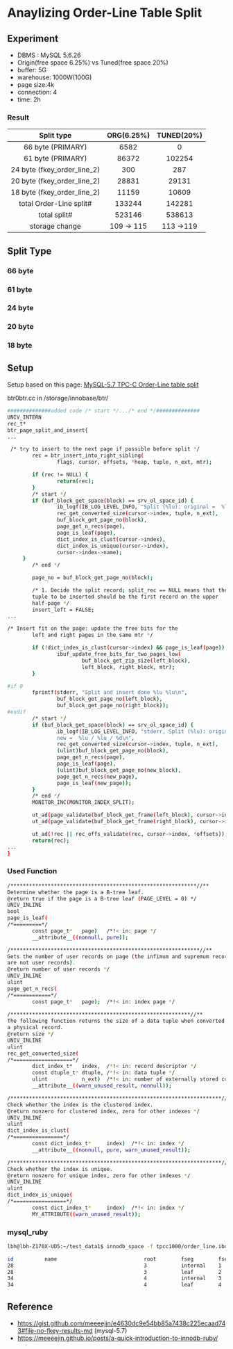 # Anaylizing Order-Line Table Split 

## Experiment
- DBMS : MySQL 5.6.26
- Origin(free space 6.25%) vs Tuned(free space 20%)
- buffer: 5G
- warehouse: 1000W(100G)
- page size:4k
- connection: 4
- time: 2h

### Result

| Split type   |  **ORG(6.25%)** | **TUNED(20%)** |
|:----------:|:-------------:|:-------------:|
|66 byte (PRIMARY)| 6582 | 0 | 
|61 byte (PRIMARY)| 86372 | 102254  | 
|24 byte (fkey_order_line_2)| 300 |  287 | 
|20 byte (fkey_order_line_2)| 28831 | 29131  | 
|18 byte (fkey_order_line_2)| 11159 |  10609 | 
|total Order-Line split#| 133244 | 142281|
|total split# | 523146 | 538613 |
|storage change | 109 -> 115 |113 ->119 | 

## Split Type

### 66 byte
### 61 byte
### 24 byte
### 20 byte
### 18 byte

## Setup

Setup based on this page: [MySQL-5.7 TPC-C Order-Line table split](https://gist.github.com/meeeejin/e4630dc9e54bb85a7438c225ecaad743#file-no-fkey-results-md)

btr0btr.cc in /storage/innobase/btr/

```bash
##############added code /* start */.../* end */##############
UNIV_INTERN
rec_t*
btr_page_split_and_insert{
...

 /* try to insert to the next page if possible before split */
        rec = btr_insert_into_right_sibling(
                flags, cursor, offsets, *heap, tuple, n_ext, mtr);

        if (rec != NULL) {
                return(rec);
        }
        /* start */
        if (buf_block_get_space(block) == srv_ol_space_id) {
                ib_logf(IB_LOG_LEVEL_INFO, "Split (%lu): original =  %lu / %lu / %d / %lu / %lu / %s\n",    
                rec_get_converted_size(cursor->index, tuple, n_ext), 
                buf_block_get_page_no(block), 
                page_get_n_recs(page), 
                page_is_leaf(page), 
                dict_index_is_clust(cursor->index), 
                dict_index_is_unique(cursor->index), 
                cursor->index->name);
     }
        /* end */

        page_no = buf_block_get_page_no(block);

        /* 1. Decide the split record; split_rec == NULL means that the
        tuple to be inserted should be the first record on the upper
        half-page */
        insert_left = FALSE;
...

/* Insert fit on the page: update the free bits for the
        left and right pages in the same mtr */

        if (!dict_index_is_clust(cursor->index) && page_is_leaf(page)) {
                ibuf_update_free_bits_for_two_pages_low(
                        buf_block_get_zip_size(left_block),
                        left_block, right_block, mtr);
        }

#if 0
        fprintf(stderr, "Split and insert done %lu %lu\n",
                buf_block_get_page_no(left_block),
                buf_block_get_page_no(right_block));
#endif
        /* start */
        if (buf_block_get_space(block) == srv_ol_space_id) {
                ib_logf(IB_LOG_LEVEL_INFO, "stderr, Split (%lu): original =  %lu / %lu / %d, 
                new =  %lu / %lu / %d\n", 
                rec_get_converted_size(cursor->index, tuple, n_ext), 
                (ulint)buf_block_get_page_no(block), 
                page_get_n_recs(page), 
                page_is_leaf(page), 
                (ulint)buf_block_get_page_no(new_block), 
                page_get_n_recs(new_page), 
                page_is_leaf(new_page));
        }
        /* end */
        MONITOR_INC(MONITOR_INDEX_SPLIT);

        ut_ad(page_validate(buf_block_get_frame(left_block), cursor->index));
        ut_ad(page_validate(buf_block_get_frame(right_block), cursor->index));

        ut_ad(!rec || rec_offs_validate(rec, cursor->index, *offsets));
        return(rec);
...
}
```
### Used Function

```bash
/************************************************************//**
Determine whether the page is a B-tree leaf.
@return true if the page is a B-tree leaf (PAGE_LEVEL = 0) */
UNIV_INLINE
bool
page_is_leaf(
/*=========*/
        const page_t*   page)   /*!< in: page */
        __attribute__((nonnull, pure));

/*************************************************************//**
Gets the number of user records on page (the infimum and supremum records
are not user records).
@return number of user records */
UNIV_INLINE
ulint
page_get_n_recs(
/*============*/
        const page_t*   page);  /*!< in: index page */
        
/**********************************************************//**
The following function returns the size of a data tuple when converted to
a physical record.
@return size */
UNIV_INLINE
ulint
rec_get_converted_size(
/*===================*/
        dict_index_t*   index,  /*!< in: record descriptor */
        const dtuple_t* dtuple, /*!< in: data tuple */
        ulint           n_ext)  /*!< in: number of externally stored columns */
        __attribute__((warn_unused_result, nonnull));

/********************************************************************//**
Check whether the index is the clustered index.
@return nonzero for clustered index, zero for other indexes */
UNIV_INLINE
ulint
dict_index_is_clust(
/*================*/
        const dict_index_t*     index)  /*!< in: index */
        __attribute__((nonnull, pure, warn_unused_result));

/********************************************************************//**
Check whether the index is unique.
@return nonzero for unique index, zero for other indexes */
UNIV_INLINE
ulint
dict_index_is_unique(
/*=================*/
        const dict_index_t*     index)  /*!< in: index */
        MY_ATTRIBUTE((warn_unused_result));
```
### mysql_ruby
```bash
lbh@lbh-Z170X-UD5:~/test_data1$ innodb_space -f tpcc1000/order_line.ibd space-indexes

id          name                            root        fseg        fseg_id     used        allocated   fill_factor 
28                                          3           internal    1           36205       41504       87.23%      
28                                          3           leaf        2           5494913     6279968     87.50%      
34                                          4           internal    3           20650       23839       86.62%      
34                                          4           leaf        4           2299192     2627872     87.49%   
```

## Reference
- https://gist.github.com/meeeejin/e4630dc9e54bb85a7438c225ecaad743#file-no-fkey-results-md (mysql-5.7)
- https://meeeejin.github.io/posts/a-quick-introduction-to-innodb-ruby/
